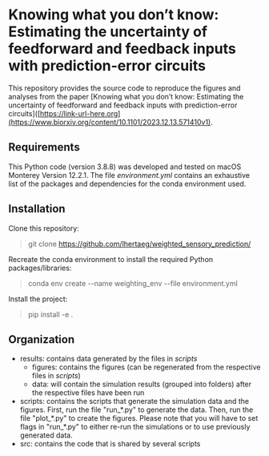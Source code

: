 # Knowing what you don’t know: Estimating the uncertainty of feedforward and feedback inputs with prediction-error circuits

This repository provides the source code to reproduce the figures and analyses from the paper [Knowing what you don’t know: Estimating the uncertainty of feedforward and feedback inputs with prediction-error circuits]([https://link-url-here.org](https://www.biorxiv.org/content/10.1101/2023.12.13.571410v1).

## Requirements

This Python code (version 3.8.8) was developed and tested on macOS Monterey Version 12.2.1. The file *environment.yml* contains an exhaustive list of the packages and dependencies for the conda environment used. 

## Installation

Clone this repository:
> git clone https://github.com/lhertaeg/weighted_sensory_prediction/

Recreate the conda environment to install the required Python packages/libraries:
> conda env create --name weighting_env --file environment.yml

Install the project:
> pip install -e .

## Organization

* results: contains data generated by the files in *scripts*
  * figures: contains the figures (can be regenerated from the respective files in *scripts*)
  * data: will contain the simulation results (grouped into folders) after the respective files have been run
* scripts: contains the scripts that generate the simulation data and the figures. First, run the file "run_\*.py" to generate the data. Then, run the file "plot_\*.py" to create the figures. Please note that you will have to set flags in "run_\*.py" to either re-run the simulations or to use previously generated data.
* src: contains the code that is shared by several scripts
